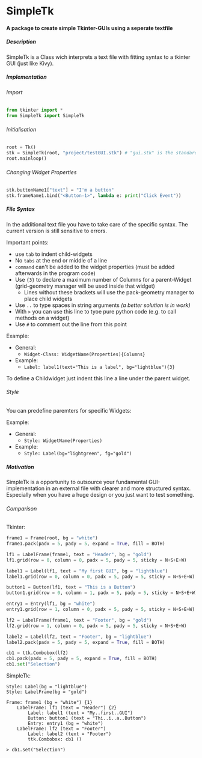 # SimpleTk

#### A package to create simple Tkinter-GUIs using a seperate textfile

##### Description
SimpleTk is a Class wich interprets a text file with fitting syntax
to a tkinter GUI (just like Kivy). 

##### Implementation

###### Import
```python
from tkinter import * 
from SimpleTk import SimpleTk
```

###### Initialisation        
```python
root = Tk()
stk = SimpleTk(root, "project/testGUI.stk") # "gui.stk" is the standard value 
root.mainloop()
```

###### Changing Widget Properties
```python
stk.buttonName1["text"] = "I'm a button"
stk.frameName1.bind("<Button-1>", lambda e: print("Click Event"))
```

##### File Syntax
In the additional text file you have to take care of the specific syntax.
The current version is still sensitive to errors.

Important points:
- use `tab` to indent child-widgets
- No `tabs` at the end or middle of a line
- `command` can't be added to the widget properties (must be added afterwards in the program code)
- Use `{3}` to declare a maximum number of Columns for a parent-Widget (grid-geometry manager will be used inside that widget)
    - Lines without these brackets will use the pack-geometry manager to place child widgets		
- Use `..` to type spaces in string arguments _(a better solution is in work)_
- With `>` you can use this line to tyoe pure python code (e.g. to call methods on a widget)
- Use `#` to comment out the line from this point

Example:
- General:
    - `Widget-Class: WidgetName(Properties){Columns}`
- Example:
    - `Label: label1(text="This is a label", bg="lightblue"){3}`

To define a Childwidget just indent this line a line under the parent widget.


###### Style
You can predefine paremters for specific Widgets:

Example:
- General:
    - `Style: WidgetName(Properties)`
- Example:
    - `Style: Label(bg="lightgreen", fg="gold")`


##### Motivation
SimpleTk is a opportunity to outsource your fundamental GUI-implementation in an external file
with clearer and more structured syntax. Especially when you have a huge design or you just want to test
something.

###### Comparison

Tkinter:
```python
frame1 = Frame(root, bg = "white")     
frame1.pack(padx = 5, pady = 5, expand = True, fill = BOTH)   

lf1 = LabelFrame(frame1, text = "Header", bg = "gold")  
lf1.grid(row = 0, column = 0, padx = 5, pady = 5, sticky = N+S+E+W)

label1 = Label(lf1, text = "My first GUI", bg = "lightblue")   
label1.grid(row = 0, column = 0, padx = 5, pady = 5, sticky = N+S+E+W)

button1 = Button(lf1, text = "This is a Button")   
button1.grid(row = 0, column = 1, padx = 5, pady = 5, sticky = N+S+E+W)

entry1 = Entry(lf1, bg = "white")  
entry1.grid(row = 1, column = 0, padx = 5, pady = 5, sticky = N+S+E+W)

lf2 = LabelFrame(frame1, text = "Footer", bg = "gold")  
lf2.grid(row = 1, column = 0, padx = 5, pady = 5, sticky = N+S+E+W)

label2 = Label(lf2, text = "Footer", bg = "lightblue")    
label2.pack(padx = 5, pady = 5, expand = True, fill = BOTH)

cb1 = ttk.Combobox(lf2)
cb1.pack(padx = 5, pady = 5, expand = True, fill = BOTH)
cb1.set("Selection")
```

SimpleTk:
```
Style: Label(bg = "lightblue")    
Style: LabelFrame(bg = "gold")

Frame: frame1 (bg = "white") {1}      
    LabelFrame: lf1 (text = "Header") {2}    
        Label: label1 (text = "My..first..GUI")     
        Button: button1 (text = "Thi..i..a..Button")  
        Entry: entry1 (bg = "white")        
    LabelFrame: lf2 (text = "Footer")    
        Label: label2 (text = "Footer")
        ttk.Combobox: cb1 ()

> cb1.set("Selection")
```